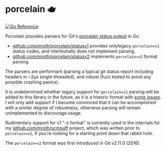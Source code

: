 # porcelain 🫖
[![Go Reference](https://pkg.go.dev/badge/github.com/mroth/porcelain/statusv2.svg)](https://pkg.go.dev/github.com/mroth/porcelain/statusv2)
<!-- [![CodeFactor](https://www.codefactor.io/repository/github/mroth/porcelain/badge)](https://www.codefactor.io/repository/github/mroth/porcelain) -->
<!-- [![Build Status](https://github.com/mroth/porcelain/workflows/test/badge.svg)](https://github.com/mroth/porcelain/actions) -->
<!-- [![codecov](https://codecov.io/gh/mroth/porcelain/branch/main/graph/badge.svg)](https://codecov.io/gh/mroth/porcelain) -->

Porcelain provides parsers for Git's [porcelain status output] in Go.

  - [github.com/mroth/porcelain/statusv1] provides onlylegacy `porcelain=v1` status
    codes, and intentionally does not implement parsing.
  - [github.com/mroth/porcelain/statusv2] implements `porcelain=v2` format parsing.

The parsers are performant (parsing a typical git status report including
headers in ~2µs single-threaded), and robust (fuzz tested to avoid any possible
crashing panics).

It is undetermined whether legacy support for `porcelain=v1` parsing will be
added to this library in the future, as it is a historic format with [some
issues]. I will only add support if I become convinced that it can be
accomplished with a similar degree of robustness, otherwise parsing will remain
unimplemented to discourage usage.

Rudimentary support for v1 "-z format" is currently used in the internals for my
[github.com/mroth/scmpuff] project, which was written prior to `porcelain=v2`,
if you're looking for a starting point down that rabbit hole.

The `porcelain=v2` format was first introduced in Git v2.11.0 (2016).

[porcelain status output]: https://git-scm.com/docs/git-status#_porcelain_format_version_2
[github.com/mroth/porcelain/statusv1]: https://pkg.go.dev/github.com/mroth/porcelain/statusv1
[github.com/mroth/porcelain/statusv2]: https://pkg.go.dev/github.com/mroth/porcelain/statusv2
[github.com/mroth/scmpuff]: https://github.com/mroth/scmpuff
[some issues]: https://public-inbox.org/git/20100409184608.C7C61475FEF@snark.thyrsus.com/
